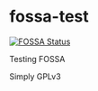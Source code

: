 # fossa-test
[![FOSSA Status](https://app.fossa.com/api/projects/git%2Bgithub.com%2Fibis-hdl%2Ffossa-test.svg?type=shield)](https://app.fossa.com/projects/git%2Bgithub.com%2Fibis-hdl%2Ffossa-test?ref=badge_shield)

Testing FOSSA

Simply GPLv3


